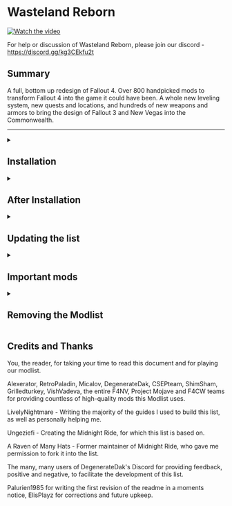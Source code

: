 # Wasteland Reborn
[![Watch the video](https://github.com/Camora0/Wasteland-Reborn/blob/main/WastelandRebornImage2.webp)](https://youtu.be/0KgNWB_znx0)

For help or discussion of Wasteland Reborn, please join our discord - https://discord.gg/kg3CEkfu2t

## Summary

A full, bottom up redesign of Fallout 4. Over 800 handpicked mods to transform Fallout 4 into the game it could have been. A whole new leveling system, new quests and locations, and hundreds of new weapons and armors to bring the design of Fallout 3 and New Vegas into the Commonwealth. 

---

<details>
<summary><h2>Installation</h2></summary>

### Pre-Installation

Do note that you MUST use ***FULL (ALL DLC, except high-res textures) LATEST*** Steam version of Fallout 4 because we've said so. Not up for debates.

These steps are only needed if you are installing Wasteland Reborn for the first time.

#### Microsoft Visual C++ Redistributable Package

You most likely already have this installed. The package is required for MO2, and you can download it from [Microsoft](https://support.microsoft.com/en-us/help/2977003/the-latest-supported-visual-c-downloads). Download the x64 version under "Visual Studio 2015, 2017 and 2019". [Direct link](https://aka.ms/vs/16/release/vc_redist.x64.exe) if the other link doesn't work.

#### Turn off Steam updates

To turn off Steam automatically updating the game for you, head over to the Properties window, navigate to the _Updates_ tab and change _Automatic updates_ to _Only update this game when I launch it_.

**This game does use a Stock Game Folder, so it should be fine in the event of an update, but it is still best practice to turn it off.**

#### Cleaning Fallout 4

It is highly recommended to uninstall the game through Steam, delete the game folder, and reinstall it. It is also recommended to delete the `Fallout4` folder in `Documents/My Games/`.

#### Starting Fallout 4

After you have done everything above and have a clean Fallout 4 game folder, start the Launcher and let it do the initial graphics check. Do not worry about this part, as the installation will replace these graphics settings, then Start Fallout 4. 

Once the Main Menu has loaded you may exit. After doing this, do not play Fallout 4 again using the Launcher, as it will revert your .ini files and could mess up your settings.

### Wabbajack

#### Preparations

Download the latest version of Wabbajack [here](https://github.com/wabbajack-tools/wabbajack/releases) and place the `Wabbajack.exe` file in a folder. This folder **must not** be in your Desktop, Downloads, or Program Files folder. It's best to create a Wabbajack folder at the root level, like `C:/Wabbajack.`

#### Download and Installation

The download and installation of Wasteland Reborn process may take a long time, depending on your system. To speed up this process it is advised to place the working folder on an SSD.

1. Open Wabbajack.
2. Click `Browse Modlists` then click the dropdown menu on top and select `Fallout 4` and download Wasteland Reborn from the Modlist Gallery.
3. Set your download and installation paths. The recommended Installation Path is a blank folder at the root of a drive, such as C:\Wasteland Reborn. The download path will update automatically. There's an option to put the download folder on another drive, for example an HDD, while the instance stays on an SSD.
5. Then click the Go/Begin button.
6. Wait for Wabbajack to finish. It may take awhile, depending on your internet speed and if you are using an SSD or HDD.

While this is happening, the developer team suggests to download the mods that ***WILL*** cause issues later down the line if one does not download them before the end of the download phase *(these are linked below)*.

#### Problems with Wabbajack

If you run into download issues with Wabbajack, it is recommended to re-running Wabbajack before posting anything. Wabbajack will continue where it left off, so you will not have to start over.

#### Could not download...

If you have issues with files not downloading, manually download the files and drop them inside of the Download folder, then re-run Wabbajack. Once Wabbajack detects the missing and failed to download files it will finish the setup process.

Current files known to have issues:
1. [Colt Single Action Army - F4NV](https://drive.google.com/file/d/1WmGuPCblM-L22O38qs939FRRs9ehnLsU/view?usp=sharing
) 
2. [Anti-Material Rifle - F4NV](https://drive.google.com/file/d/1PWkbzpFos4YQLGoxjbOi7OmAeikCBgnZ/view?usp=sharing)

</details>

<details>
<summary><h2>After Installation</h2></summary>

### Modifying INIs

To ensure the proper settings are enabled, you need to run Bethini. Launch it through the dropdown menu in Mod Organizer 2.. 

#### Setting BethINI Pie up incase it is not set up automatically:
1. Set the Game Path to: "(Your install folder)\Stock Game and make sure to select ***Fallout4.exe***";
2. Set the INI Path to: "(Your install folder)\profiles\Wasteland Reborn";
3. Use the Restore Backup if you want to use your backed up INIs again. 

#### While Bethini is open, change the following settings, if they are not already set up:
+ Change the resolution of the game (I use a 1440p monitor, and the inis are set as such.) , display mode (default should be set and left at Borderless Windowed);
+ Set the presets to Bethini Presets, and press the High button.
+ Apply the recommended tweaks as well. Then save your settings.

### Saving on disk space ***(Highly OPTIONAL)***

After a successful download deleting the ***downloads*** folder's content is safe. 
Note: If the user does end up cleaning the folder, a redownload ***WILL*** be in order if they do end up deciding to update. As the modpack in the very first phase (open beta) expect to be bombarded with updates of any caliber.

### How to start up Wasteland Reborn

Head over to the installation folder, locate the .exe file `ModOrganizer.exe` and launch it. Once it launches, there will be a drop-down box on the upper right and a big run button right next to it. Ensure it is set to `Wasteland Reborn` select it in the drop-down box, and then click the run button which. You have to run `Wasteland Reborn` through Mod Organizer 2 in order to load the mods correctly as Mod Organizer handles some mods via VFS (Virtual File System).

After making a new character in a new game, you will be immediately prompted to set your name and special stats. After this, select yes on the pop up asking about workshop setups, as this list needs extra time to initialize its scripts.

Shortly after, you will be teleported to the top of the Vault 111 entrance.

After this, you'll want to set up your MCM settings. 

### IT IS IMPERATIVE YOU SET THESE UP TO GET THE INTENDED PLAY EXPERIENCE

First, in the start menu, navigate to the MCM settings menu. Then click on the dropdown titled "MCM Settings", and then "MCM Settings Manager". Press Apply on the preset. Afterwards, you'll need to exit back into the game to select yes on a pop up regarding Legendary effects. Select yes on that pop up, then go back to the MCM settings manager and apply the rest of the settings. 

Once this is done, Save and load your game, and you're good to go!

</details>

<details>
<summary><h2>Updating the list</h2></summary>

If Wasteland Reborn receives an update, please check the Changelog before doing anything.

**Wabbajack will delete all files that are not part of the Modlist when updating!**

This means that if you added any of your own mods into the Modlist, they will be deleted. In the future we will provide details on how to prevent files from being deleted once the most common issues are fixes.

Updating is like installing the modlist. You only have to make sure that you select the same paths and tick the _overwrite existing Modlist_ button (typically Wabbajack already selects the folders but it is recommended to make sure they're correct before continuing).


</details>

<details>
<summary><h2>Important mods</h2></summary>

### Gameplay

1. [Classic Radiation Poisoning 2](https://www.nexusmods.com/fallout4/mods/48185)
2. [Immersive Animation Framework](https://www.nexusmods.com/fallout4/mods/50555)
3. [SCOURGE - Unleveled and Standardised NPC Stats](https://www.nexusmods.com/fallout4/mods/60917)
4. [Silent Protagonist F4SE](https://www.nexusmods.com/fallout4/mods/61732)
5. [Dak's Weapon Rebalance (Damage Overhaul and Leveled Lists](https://www.nexusmods.com/fallout4/mods/77613)
6. [You Are Exceptional - Skills and Perk Overhaul v1.05h](https://www.nexusmods.com/fallout4/mods/76739)

### Quests
1. [CSEP Presents Brothers in Arms Return Of The Outcasts - Mini DLC Sized Quest Mod](https://www.nexusmods.com/fallout4/mods/73657)
2. [CSEP Presents Commonwealth Killer - Quest Mod](https://www.nexusmods.com/fallout4/mods/61305)
3. [CSEP Presents Loaded Bases - Quest Mod](https://www.nexusmods.com/fallout4/mods/70031)
4. [Fallout 4 - Point Lookout](https://www.nexusmods.com/fallout4/mods/60330)
5. [Fourville](https://www.nexusmods.com/fallout4/mods/43979)

### New things
1. [Capital Wasteland Raider Pack](https://www.nexusmods.com/fallout4/mods/50007)
2. [DC and West Coast Supermutants](https://www.nexusmods.com/fallout4/mods/49680)
3. [Mojave Cazadores](https://www.nexusmods.com/fallout4/mods/57161)
4. [Mutant Menagerie - Life Finds A Way](https://www.nexusmods.com/fallout4/mods/68187)
+ 100s of new armors and weapons


</details>

<details>
<summary><h2>Removing the Modlist</h2></summary>

To uninstall Wasteland Reborn simply delete the install folder.

</details>

## Credits and Thanks

You, the reader, for taking your time to read this document and for playing our modlist.

Alexerator, RetroPaladin, Micalov, DegenerateDak, CSEPteam, ShimSham, Grilledturkey, VishVadeva, the entire F4NV, Project Mojave and F4CW teams for providing countless of high-quality mods this Modlist uses.

LivelyNightmare - Writing the majority of the guides I used to build this list, as well as personally helping me.

Ungeziefi - Creating the Midnight Ride, for which this list is based on.

A Raven of Many Hats - Former maintainer of Midnight Ride, who gave me permission to fork it into the list. 

The many, many users of DegenerateDak's Discord for providing feedback, positive and negative, to facilitate the development of this list.

Palurien1985 for writing the first revision of the readme in a moments notice, ElisPlayz for corrections and future upkeep.
